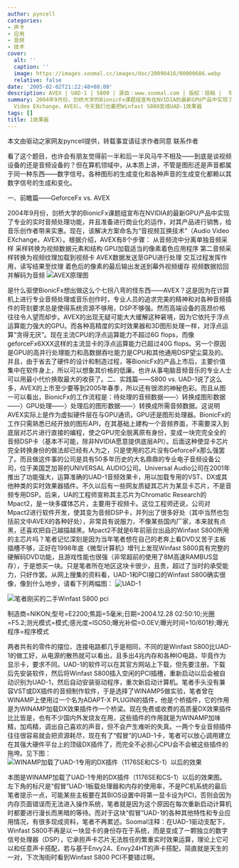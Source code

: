 ```yaml
---
author: pyncell
categories:
- 声卡
- 应用
- 音频
- 技术
cover:
  alt: ''
  caption: ''
  image: https://images.soomal.cc/images/doc/20090416/00000686.webp
  relative: false
date: '2005-02-02T21:22:48+08:00'
description: AVEX | UAD-1 | S800 | 源自：www.soomal.com | 版权：投稿 |  平均/总评分：05.50/11
summary: 2004年9月份，剑桥大学的BionicFx课题组宣布在NVIDIA的最新GPU产品中实现了专业的实时音频处理功能，并且准备进行商业化的运作，对其产品进行销售，给音乐创作者带来实惠。现在，该解决方案命名为“音视频互换技术”（Audio
  Video EXchange，AVEX）。今天我们也要把Winfast S800变成UAD-1效果器
tags: []
title: 1效果器
---
```


本文由驱动之家网友pyncell提供，转载事宜请征求作者同意 
联系作者

看了这个题目，也许会有朋友觉得前一半和后一半风马牛不相及――到底是谈视频设备的还是音频设备的？但在算机领域中，从本质上讲，不管是图形还是声音都属于同一种东西――数字信号。各种图形的生成变化和各种声音的生成变化都赖以其数字信号的生成和变化。

一、前瞻篇――GeforceFx vs. AVEX

2004年9月份，剑桥大学的BionicFx课题组宣布在NVIDIA的最新GPU产品中实现了专业的实时音频处理功能，并且准备进行商业化的运作，对其产品进行销售，给音乐创作者带来实惠。现在，该解决方案命名为“音视频互换技术”（Audio Video EXchange，AVEX）。根据介绍，AVEX有8个步骤：  从音频流中分离单独音频采样  采样转换为视频数据元素和结构  GPU加载适当的像素着色应用程序  第二音频采样转换为视频纹理加载到视频卡  AVEX数据发送至GPU进行处理  交互过程发挥作用，读写结果至纹理  着色后的像素的最后输出发送到幕外视频缓存  视频数据拾回并解码为音频 
![AVEX原理图](https://images.soomal.cc/images/doc/20090416/00000685.webp)




是什么驱使BionicFx想出做这么个七拐八弯的怪东西――AVEX？这是因为在计算机上进行专业音频处理或音乐创作时，专业人员的追求完美的精神和对各种音频插件的苛刻要求总是使得系统资源不够用，DSP不够强。然而高端设备的高昂价格往往令人望而却步。AVEX的出现无疑可能大大缓解这种窘境，因为它依托于浮点运算能力强大的GPU。而各种高精度的实时效果器和3D图形处理一样，对浮点运算“贪得无厌”。现在主流CPU的浮点运算能力不超过6G flops，而像geforceFx6XXX这样的主流显卡的浮点运算能力已超过40G flops。另一个原因是GPU的高并行处理能力和高数据吞吐能力是CPU和其他通用DSP望尘莫及的。并且，由于省去了硬件的设计和制造过程，等BionicFx的产品上市后，主要价值集中在软件身上，所以可以想象其价格的低廉。也许从事电脑音频音乐的专业人士可以用最小代价换取最大的收获了。二、实践篇――S800 vs. UAD-1说了这么多，AVEX的上市至少要等到2005年春季，所以还有很浓的神秘色彩。而且从图一可以看出，BionicFx的工作流程是：待处理的音频数据――〉转换成图形数据――〉GPU处理――〉处理后的图形数据――〉转换成所需音频数据。这说明AVEX实际上是作为虚拟硬件层在与GPU通讯，GPU还是图形处理器。BionicFx的工作只需熟悉已经开放的图形API，在其基础上建构一个音频界面，不需要深入到底层对芯片进行直接的编程，使之GPU完全脱离原有身份，变成一块完完全全的音频DSP卡（基本不可能，除非NVIDIA愿意提供底层API）。后面这种使显卡芯片完全转换身份的做法却已经有人为之，只是使用的芯片没有GeforceFx那么强罢了。而且做这件事的公司是具有50多年历史的大名鼎鼎的专业电子音频设备公司，位于美国芝加哥的UNIVERSAL AUDIO公司。Universal Audio公司在2001年推出了功能强大，运算准确的UAD-1音频效果卡，用以加载专用的VST、DX或其他种类的实时效果器插件。不久以后有一些网友质疑其芯片为某显卡芯片，不是音频专用DSP。后来，UA的工程师宣称其主芯片为Chromatic Research的Mpact2，是一块多媒体芯片，主要用于视频卡。这位工程师还说，公司对Mpact2进行软件开发，使其变为音频DSP卡，并列出了很多好处（其中当然也包括前文中AVEX的各种好处），非常具有说服力，不像某些国内厂家，本来就有点黑，还喜欢把自己越描越黑。Mpact2不就是6年前丽台出品的Winfast S800所用的主芯片吗？笔者记忆深刻是因为当年笔者想在自己的老奔上看DVD又苦于主板插槽不够，正好在1998年底《微型计算机》增刊上发现Winfast S800具有完整的硬解码DVD功能，且游戏性能也很强（非常超前的使用了8M高速RAMBUS显存），于是想买一块。只是笔者所在地区这块卡很少，且贵，超过了当时的承受能力，只好作罢。从网上搜集的资料看，UAD-1和PCI接口的Winfast S800确实很像，像到什么地步，请看下列两幅图：
![UAD-1](https://images.soomal.cc/images/doc/20090416/00000686.webp)




![笔者刚买的二手Winfast S800 pci](https://images.soomal.cc/images/doc/20090416/00000687.webp)

制造商=NIKON;型号=E2200;焦距=5毫米;日期=2004.12.28 02:50:10;光圈=F5.2;测光模式=模式;感光度=ISO50;曝光补偿=0.0EV;曝光时间=10/601秒;曝光程序=程序模式


两者共有的零件的摆位、连接电路都几乎是相同，不同的是Winfast S800比UAD-1的做工好，从电源的散热就可以看出，且多出4兆内存和各种IO电路，毕竟作为显示卡，要求不同。UAD-1的软件可以在其官方网站上下载，但先要注册。下载后先安装软件，然后将Winfast S800插入空闲的PCI插槽，重新启动以后会被自动识别为UAD-1，然后自动安装驱动程序，重次新启动计算机。笔者手头没有兼容VST或DX插件的音频制作软件，于是选择了WINAMP5做实验，笔者曾在WINAMP上使用过一个名为ADAPT-X PLUGIN的插件，他是个桥插件，它的作用是为WINAMP加载DX效果插件作一个桥梁。现在免费或收费的高质量DX效果插件比比皆是，也有不少国内外发烧友在用，这些插件的作用就是为WINAMP加味精，加鸡精，调出自己喜欢的声音，但不会产生难听的失真。一两个专业音频插件往往很容易就会把资源耗尽，现在有了“假冒”的UAD-1卡，笔者可以放心调用建立在其强大硬件平台上的顶级DX插件了，而完全不必担心CPU会不会被这些插件的拖垮。见下图：![WINAMP加载了UAD-1专用的DX插件（1176SE和CS-1）以后的效果](https://images.soomal.cc/images/doc/20090416/00000688.webp)




本图是WINAMP加载了UAD-1专用的DX插件（1176SE和CS-1）以后的效果图。左下角的标尺是“假冒”UAD-1板载处理器和内存的使用率，不是PC机系统的最后笔者提示一点，可能某些主板要在其BIOS设置中将第一显卡设为PCI，否则会因为内存页面错误而无法进入操作系统，笔者就是因为这个原因在每次重新启动计算机时都要进行漫长而黑暗的等待。而对于这块“假冒”UAD-1的各种其他特性和专业应用情况，有很多现成资料，笔者不再累述。Soomal注释：在UAD-1驱动支配下，Winfast S800不再是以一块显卡的身份存在于系统，而是变成了一颗独立的数字信号处理器（DSP），它承担声卡芯片无法胜任的繁重实时效果运算，理论上它可以和任意声卡搭配，若与基于Envy24、Envy24HT的声卡搭配，简直就是天生的一对，下次淘街时看到Winfast S800 PCI不要错过啊。